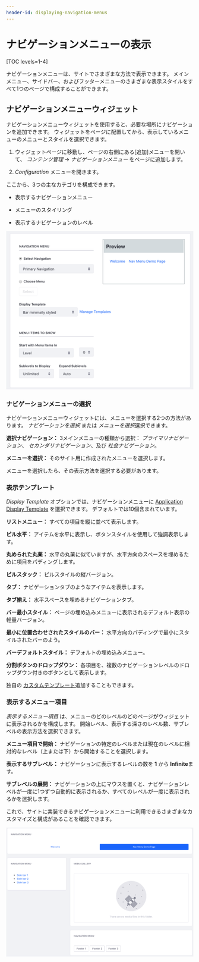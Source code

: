 ```yaml
---
header-id: displaying-navigation-menus
---
```


# ナビゲーションメニューの表示

[TOC levels=1-4]

ナビゲーションメニューは、サイトでさまざまな方法で表示できます。 メインメニュー、サイドバー、およびフッターメニューのさまざまな表示スタイルをすべて1つのページで構成することができます。

## ナビゲーションメニューウィジェット

ナビゲーションメニューウィジェットを使用すると、必要な場所にナビゲーションを追加できます。 ウィジェットをページに配置してから、表示しているメニューのメニューとスタイルを選択できます。

1.  ウィジェットページに移動し、ページの右側にある[追加]メニューを開いて、 *コンテンツ管理* → *ナビゲーションメニュー* をページに追加します。

2.  *Configuration* メニューを開きます。

ここから、3つの主なカテゴリを構成できます。

  - 表示するナビゲーションメニュー

  - メニューのスタイリング

  - 表示するナビゲーションのレベル

![図1：ナビゲーションメニューウィジェットの構成。](../../../../images/nav-widget-configuration.png)

### ナビゲーションメニューの選択

ナビゲーションメニューウィジェットには、メニューを選択する2つの方法があります。 *ナビゲーションを選択* または *メニューを選択*選択できます。

**選択ナビゲーション：** 3メインメニューの種類から選択： *プライマリナビゲーション*、 *セカンダリナビゲーション*、及び *社会ナビゲーション*。

**メニューを選択：** そのサイト用に作成されたメニューを選択します。

メニューを選択したら、その表示方法を選択する必要があります。

### 表示テンプレート

*Display Template* オプションでは、ナビゲーションメニューに [Application Display Template](/docs/7-0/user/-/knowledge_base/u/application-display-templates) を選択できます。 デフォルトでは10個含まれています。

**リストメニュー：** すべての項目を縦に並べて表示します。

**ピル水平：** アイテムを水平に表示し、ボタンスタイルを使用して強調表示します。

**丸められた丸薬：** 水平の丸薬に似ていますが、水平方向のスペースを埋めるために項目をパディングします。

**ピルスタック：** ピルスタイルの縦バージョン。

**タブ：** ナビゲーションタブのようなアイテムを表示します。

**タブ揃え：** 水平スペースを埋めるナビゲーションタブ。

**バー最小スタイル：** ページの埋め込みメニューに表示されるデフォルト表示の軽量バージョン。

**最小に位置合わせされたスタイルのバー：** 水平方向のパディングで最小にスタイルされたバーのよう。

**バーデフォルトスタイル：** デフォルトの埋め込みメニュー。

**分割ボタンのドロップダウン：** 各項目を、複数のナビゲーションレベルのドロップダウン付きのボタンとして表示します。

独自の [カスタムテンプレート](/docs/7-0/tutorials/-/knowledge_base/t/application-display-templates)追加することもできます。

### 表示するメニュー項目

*表示するメニュー項目* は、メニューのどのレベルのどのページがウィジェットに表示されるかを構成します。 開始レベル、表示する深さのレベル数、サブレベルの表示方法を選択できます。

**メニュー項目で開始：** ナビゲーションの特定のレベルまたは現在のレベルに相対的なレベル（上または下）から開始することを選択します。

**表示するサブレベル：** ナビゲーションに表示するレベルの数を **1** から **Infinite**ます。

**サブレベルの展開：** ナビゲーションの上にマウスを置くと、ナビゲーションレベルが一度に1つずつ自動的に表示されるか、すべてのレベルが一度に表示されるかを選択します。

これで、サイトに実装できるナビゲーションメニューに利用できるさまざまなカスタマイズと構成があることを確認できます。

![図2：ナビゲーションメニューは、ユーザーがサイトをナビゲートするのに役立つ多くの方法を提供します。](../../../../images/navigation-menu-examples.png)
